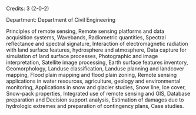 Credits: 3 (2-0-2)

Department: Department of Civil Engineering

Principles of remote sensing, Remote sensing platforms and data acquisition systems, Wavebands, Radiometric quantities, Spectral reflectance and spectral signature, Interaction of electromagnetic radiation with land surface features, hydrosphere and atmosphere, Data capture for simulation of land surface processes, Photographic and image interpretation, Satellite image processing, Earth surface features inventory, Geomorphology, Landuse classification, Landuse planning and landcover mapping, Flood plain mapping and flood plain zoning, Remote sensing applications in water resources, agriculture, geology and environmental monitoring, Applications in snow and glacier studies, Snow line, Ice cover, Snow-pack properties, Integrated use of remote sensing and GIS, Database preparation and Decision support analysis, Estimation of damages due to hydrologic extremes and preparation of contingency plans, Case studies.
